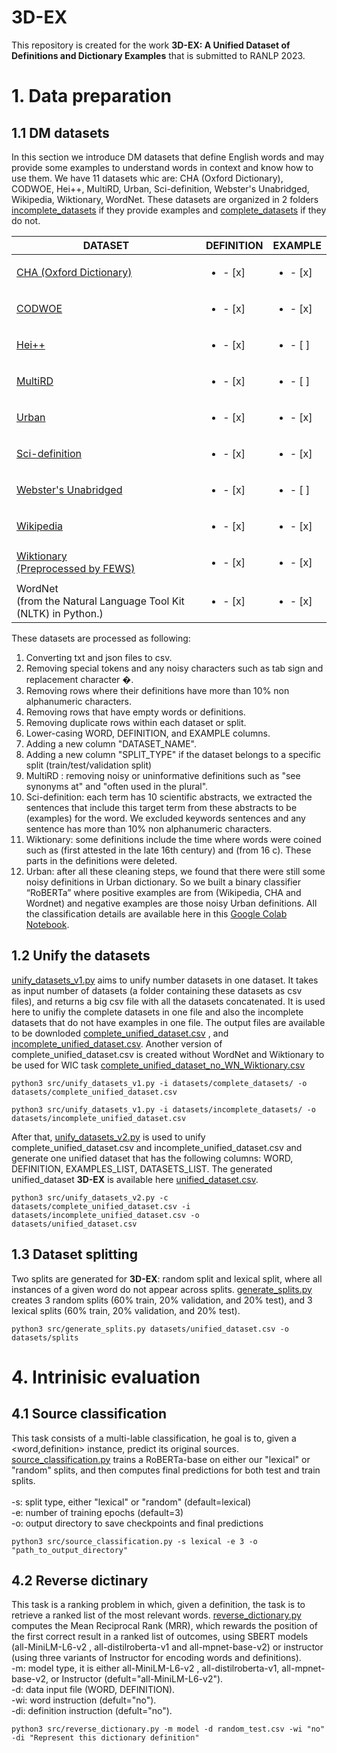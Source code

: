 # 3D-EX

This repository is created for the work **3D-EX: A Unified Dataset of Definitions and Dictionary Examples** that is submitted to RANLP 2023.

# 1. Data preparation

## 1.1 DM datasets

In this section we introduce DM datasets that define English words and may provide some examples to understand words in context and know how to use them. We have 11 datasets whic are: CHA (Oxford Dictionary), CODWOE, Hei++, MultiRD, Urban, Sci-definition, Webster's Unabridged, Wikipedia, Wiktionary, WordNet. These datasets are organized in 2 folders [incomplete_datasets](https://github.com/F-Almeman/3D-EX/tree/main/datasets/incomplete_datasets) if they provide examples and [complete_datasets](https://github.com/F-Almeman/3D-EX/tree/main/datasets/complete_datasets) if they do not. 

| DATASET  | DEFINITION | EXAMPLE |
| ------------- | ------------- | ------------- |
| [CHA (Oxford Dictionary)](https://miulab.myds.me:5001/sharing/lWPBRc8hG) | <ul><li>- [x] </li> | <ul><li>- [x] </li> | 
| [CODWOE](https://codwoe.atilf.fr/)  | <ul><li>- [x] </li>  | <ul><li>- [x] </li> | 
| [Hei++](https://sapienzanlp.github.io/generationary-web/) | <ul><li>- [x] </li> | <ul><li>- [ ] </li> | 
| [MultiRD](https://github.com/thunlp/MultiRD) | <ul><li>- [x] </li> | <ul><li>- [ ] </li> | 
| [Urban](https://github.com/machelreid/vcdm) | <ul><li>- [x] </li> | <ul><li>- [x] </li> | 
| [Sci-definition](https://huggingface.co/datasets/talaugust/sci-definition) | <ul><li>- [x] </li> | <ul><li>- [x] </li> | 
| [Webster's Unabridged]([https://github.com/adambom/dictionary](https://github.com/Vocaby/dictionaryminer)) | <ul><li>- [x] </li> | <ul><li>- [ ] </li> |
| [Wikipedia](https://github.com/machelreid/vcdm) | <ul><li>- [x] </li> | <ul><li>- [x] </li> | 
| [Wiktionary <br /> (Preprocessed by FEWS)](https://nlp.cs.washington.edu/fews/) | <ul><li>- [x] </li>  | <ul><li>- [x] </li> |
| WordNet <br /> (from the Natural Language Tool Kit (NLTK) in Python.) | <ul><li>- [x] </li> | <ul><li>- [x] </li> | 

These datasets are processed as following:
1. Converting txt and json files to csv.
2. Removing special tokens and any noisy characters such as tab sign and replacement character �.
3. Removing rows where their definitions have more than 10% non alphanumeric characters.
4. Removing rows that have empty words or definitions.
5. Removing duplicate rows within each dataset or split.
6. Lower-casing WORD, DEFINITION, and EXAMPLE columns.
7. Adding a new column "DATASET_NAME".
8. Adding a new column "SPLIT_TYPE" if the dataset belongs to a specific split (train/test/validation split)
9. MultiRD : removing noisy or uninformative definitions such as "see synonyms at" and "often used in the plural".
10. Sci-definition: each term has 10 scientific abstracts, we extracted the sentences that include this target term from these abstracts to be (examples) for the word. We excluded keywords sentences and any sentence has more than 10% non alphanumeric characters.
11. Wiktionary: some definitions include the time where words were coined such as (first attested in the late 16th century) and (from 16 c). These parts in the definitions were deleted. 
12. Urban: after all these cleaning steps, we found that there were still some noisy definitions in Urban dictionary. So we built a binary classifier “RoBERTa” where positive examples are from (Wikipedia, CHA and Wordnet) and negative examples are those noisy Urban definitions. All the classification details are available here in this [Google Colab Notebook]().


## 1.2 Unify the datasets
	
[unify_datasets_v1.py](https://github.com/F-Almeman/3D-EX/blob/main/src/unify_datasets_v1.py) aims to unify number datasets in one dataset. It takes as input number of datasets (a folder containing these datasets as csv files), and returns a big csv file with all the datasets concatenated. It is used here to unifiy the complete datasets in one file and also the incomplete datasets that do not have examples in one file. The output files are available to be downloded [complete_unified_dataset.csv](https://drive.google.com/uc?export=download&id=1RLFfoMvzip3rjX919e4u6vVL4zpGf7aJ) , and [incomplete_unified_dataset.csv](https://drive.google.com/uc?export=download&id=1wAzlTw4R2bst-e4KphSe0P0Z4xwncFjR). Another version of complete_unified_dataset.csv is created without WordNet and Wiktionary to be used for WIC task [complete_unified_dataset_no_WN_Wiktionary.csv](https://drive.google.com/uc?export=download&id=1NXTNDyHwoAaQNfSidbj_NPIvhLDke9nw)

```
python3 src/unify_datasets_v1.py -i datasets/complete_datasets/ -o datasets/complete_unified_dataset.csv

python3 src/unify_datasets_v1.py -i datasets/incomplete_datasets/ -o datasets/incomplete_unified_dataset.csv
```
After that, [unify_datasets_v2.py](https://github.com/F-Almeman/3D-EX/blob/main/src/unify_datasets_v2.py) is used to unify complete_unified_dataset.csv and incomplete_unified_dataset.csv and generate one unified dataset that has the following columns: WORD, DEFINITION, EXAMPLES_LIST, DATASETS_LIST. The generated unified_dataset **3D-EX** is available here [unified_dataset.csv](https://drive.google.com/uc?export=download&id=1yIXTKMlEt5D-fRD3CcdS9sdDjce73To1). 
	
```
python3 src/unify_datasets_v2.py -c datasets/complete_unified_dataset.csv -i datasets/incomplete_unified_dataset.csv -o datasets/unified_dataset.csv
```

## 1.3 Dataset splitting
	
Two splits are generated for **3D-EX**: random split and lexical split, where all instances of a given word do not appear across splits. [generate_splits.py](https://github.com/F-Almeman/3D-EX/blob/main/src/generate_splits.py) creates 3 random splits (60% train, 20% validation, and 20% test), and 3 lexical splits (60% train, 20% validation, and 20% test). 

```
python3 src/generate_splits.py datasets/unified_dataset.csv -o datasets/splits
```
# 4. Intrinisic evaluation
	
## 4.1 Source classification
This task consists of a multi-lable classification, he goal is to, given a <word,definition> instance, predict its original sources. [source_classification.py](https://github.com/F-Almeman/3D-EX/blob/main/src/source_classification.py) trains a RoBERTa-base on either our "lexical" or "random" splits, and then computes final predictions for both test and train splits. <br /><br />
-s: split type, either "lexical" or "random" (default=lexical)<br />
-e: number of training epochs (default=3)<br />
-o: output directory to save checkpoints and final predictions<br />
```
python3 src/source_classification.py -s lexical -e 3 -o "path_to_output_directory"
```
	
## 4.2 Reverse dictinary
	
This task is a ranking problem in which, given a definition, the task is to retrieve a ranked list of the most relevant words. [reverse_dictionary.py](https://github.com/F-Almeman/3D-EX/blob/main/src/reverse_dictionary.py) computes the Mean Reciprocal Rank (MRR), which rewards the position of the first correct result in a ranked list of outcomes, using SBERT models (all-MiniLM-L6-v2 , all-distilroberta-v1 and all-mpnet-base-v2) or instructor (using three variants of Instructor for encoding words and definitions). <br />
-m: model type, it is either all-MiniLM-L6-v2 , all-distilroberta-v1, all-mpnet-base-v2, or Instructor (defult="all-MiniLM-L6-v2").<br /> 
-d: data input file (WORD, DEFINITION).<br /> 
-wi: word instruction (defult="no").<br /> 
-di: definition instruction (defult="no").<br /> 
```
python3 src/reverse_dictionary.py -m model -d random_test.csv -wi "no" -di "Represent this dictionary definition" 
```
